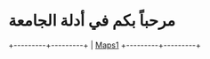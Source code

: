 # مرحباً بكم في أدلة الجامعة 

+---------+---------+
| [Maps1][1]
+---------+---------+

  [1]: https://github.com/SuhaibAtef/JUST-Guides/blob/main/Maps/Map1.md

